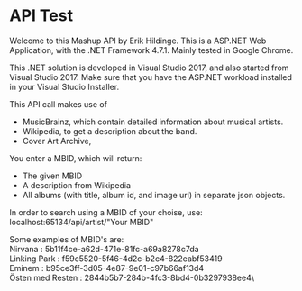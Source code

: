 # API Test

Welcome to this Mashup API by Erik Hildinge.
This is a ASP.NET Web Application, with the .NET Framework 4.7.1. Mainly tested in Google Chrome.

This .NET solution is developed in Visual Studio 2017, and also started from Visual Studio 2017.
Make sure that you have the ASP.NET workload installed in your Visual Studio Installer.

This API call makes use of

* MusicBrainz, which contain detailed information about musical artists.
* Wikipedia, to get a description about the band.
* Cover Art Archive, 

You enter a MBID, which will return:

* The given MBID
* A description from Wikipedia
* All albums (with title, album id, and image url) in separate json objects.

In order to search using a MBID of your choise, use:\
localhost:65134/api/artist/"Your MBID"

Some examples of MBID's are:\
Nirvana : 5b11f4ce-a62d-471e-81fc-a69a8278c7da\
Linking Park : f59c5520-5f46-4d2c-b2c4-822eabf53419\
Eminem : b95ce3ff-3d05-4e87-9e01-c97b66af13d4\
Östen med Resten : 2844b5b7-284b-4fc3-8bd4-0b3297938ee4\